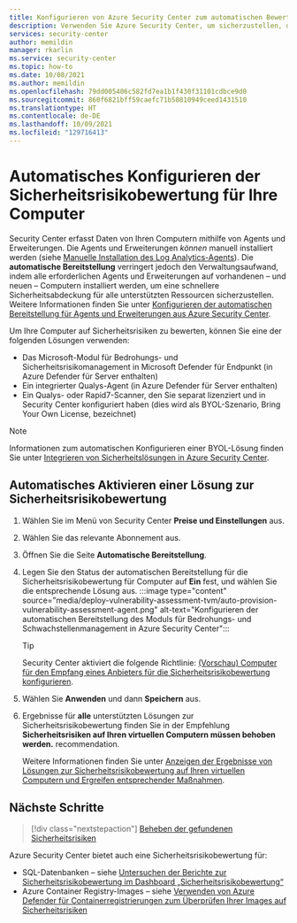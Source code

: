 ```yaml
---
title: Konfigurieren von Azure Security Center zum automatischen Bewerten von Computern auf Sicherheitsrisiken
description: Verwenden Sie Azure Security Center, um sicherzustellen, dass Ihre Computer über eine Lösung zur Sicherheitsrisikobewertung verfügen.
services: security-center
author: memildin
manager: rkarlin
ms.service: security-center
ms.topic: how-to
ms.date: 10/08/2021
ms.author: memildin
ms.openlocfilehash: 79dd005406c582fd7ea1b1f430f31101cdbce9d0
ms.sourcegitcommit: 860f6821bff59caefc71b50810949ceed1431510
ms.translationtype: HT
ms.contentlocale: de-DE
ms.lasthandoff: 10/09/2021
ms.locfileid: "129716413"
---
```

# <a name="automatically-configure-vulnerability-assessment-for-your-machines"></a>Automatisches Konfigurieren der Sicherheitsrisikobewertung für Ihre Computer

Security Center erfasst Daten von Ihren Computern mithilfe von Agents und Erweiterungen. Die Agents und Erweiterungen *können* manuell installiert werden (siehe [Manuelle Installation des Log Analytics-Agents](security-center-enable-data-collection.md#manual-agent)). Die **automatische Bereitstellung** verringert jedoch den Verwaltungsaufwand, indem alle erforderlichen Agents und Erweiterungen auf vorhandenen – und neuen – Computern installiert werden, um eine schnellere Sicherheitsabdeckung für alle unterstützten Ressourcen sicherzustellen. Weitere Informationen finden Sie unter [Konfigurieren der automatischen Bereitstellung für Agents und Erweiterungen aus Azure Security Center](security-center-enable-data-collection.md).

Um Ihre Computer auf Sicherheitsrisiken zu bewerten, können Sie eine der folgenden Lösungen verwenden:

- Das Microsoft-Modul für Bedrohungs- und Sicherheitsrisikomanagement in Microsoft Defender für Endpunkt (in Azure Defender für Server enthalten)
- Ein integrierter Qualys-Agent (in Azure Defender für Server enthalten)
- Ein Qualys- oder Rapid7-Scanner, den Sie separat lizenziert und in Security Center konfiguriert haben (dies wird als BYOL-Szenario, Bring Your Own License, bezeichnet)

> [!NOTE]
> Informationen zum automatischen Konfigurieren einer BYOL-Lösung finden Sie unter [Integrieren von Sicherheitslösungen in Azure Security Center](security-center-partner-integration.md).

## <a name="automatically-enable-a-vulnerability-assessment-solution"></a>Automatisches Aktivieren einer Lösung zur Sicherheitsrisikobewertung

1. Wählen Sie im Menü von Security Center **Preise und Einstellungen** aus.
1. Wählen Sie das relevante Abonnement aus.
1. Öffnen Sie die Seite **Automatische Bereitstellung**.
1. Legen Sie den Status der automatischen Bereitstellung für die Sicherheitsrisikobewertung für Computer auf **Ein** fest, und wählen Sie die entsprechende Lösung aus.
    :::image type="content" source="media/deploy-vulnerability-assessment-tvm/auto-provision-vulnerability-assessment-agent.png" alt-text="Konfigurieren der automatischen Bereitstellung des Moduls für Bedrohungs- und Schwachstellenmanagement in Azure Security Center":::

    > [!TIP]
    > Security Center aktiviert die folgende Richtlinie: [(Vorschau) Computer für den Empfang eines Anbieters für die Sicherheitsrisikobewertung konfigurieren](https://portal.azure.com/#blade/Microsoft_Azure_Policy/PolicyDetailBlade/definitionId/%2fproviders%2fMicrosoft.Authorization%2fpolicyDefinitions%2f13ce0167-8ca6-4048-8e6b-f996402e3c1b).

1. Wählen Sie **Anwenden** und dann **Speichern** aus.

1. Ergebnisse für **alle** unterstützten Lösungen zur Sicherheitsrisikobewertung finden Sie in der Empfehlung **Sicherheitsrisiken auf Ihren virtuellen Computern müssen behoben werden.** recommendation.

    Weitere Informationen finden Sie unter [Anzeigen der Ergebnisse von Lösungen zur Sicherheitsrisikobewertung auf Ihren virtuellen Computern und Ergreifen entsprechender Maßnahmen](remediate-vulnerability-findings-vm.md).


## <a name="next-steps"></a>Nächste Schritte
> [!div class="nextstepaction"]
> [Beheben der gefundenen Sicherheitsrisiken](remediate-vulnerability-findings-vm.md)

Azure Security Center bietet auch eine Sicherheitsrisikobewertung für:

- SQL-Datenbanken – siehe [Untersuchen der Berichte zur Sicherheitsrisikobewertung im Dashboard „Sicherheitsrisikobewertung“](defender-for-sql-on-machines-vulnerability-assessment.md#explore-vulnerability-assessment-reports)
- Azure Container Registry-Images – siehe [Verwenden von Azure Defender für Containerregistrierungen zum Überprüfen Ihrer Images auf Sicherheitsrisiken](defender-for-container-registries-usage.md)